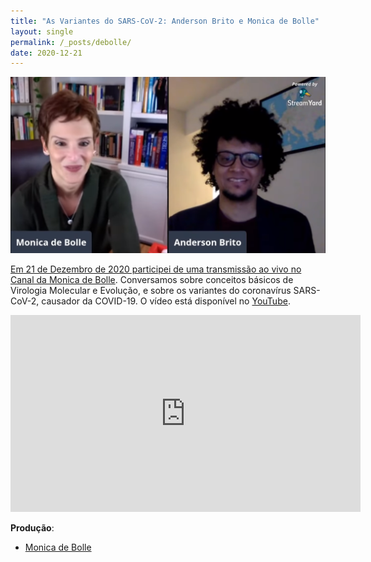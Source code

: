 ```yaml
---
title: "As Variantes do SARS-CoV-2: Anderson Brito e Monica de Bolle"
layout: single
permalink: /_posts/debolle/
date: 2020-12-21
---
```


<a href="https://andersonbrito.github.io/_posts/debolle/"><img src="/assets/images/cover-debolle.png" width="700">

Em 21 de Dezembro de 2020 participei de uma transmissão ao vivo no [Canal da Monica de Bolle](https://www.youtube.com/channel/UCWWCnzBwz2zqH7TgKD0EeSQ). Conversamos sobre conceitos básicos de Virologia Molecular e Evolução, e sobre os variantes do coronavírus SARS-CoV-2, causador da COVID-19. O vídeo está disponível no [YouTube](https://www.youtube.com/watch?v=nXALjXhEYp8).


<iframe width="560" height="315" src="https://www.youtube.com/embed/nXALjXhEYp8" frameborder="0" allow="accelerometer; autoplay; clipboard-write; encrypted-media; gyroscope; picture-in-picture" allowfullscreen></iframe>

**Produção**:
- [Monica de Bolle](https://sais.jhu.edu/users/mbaumga8)
